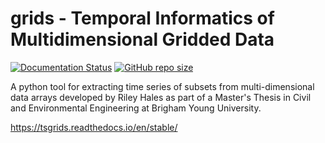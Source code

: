 # grids - Temporal Informatics of Multidimensional Gridded Data

[![Documentation Status](https://readthedocs.org/projects/tsgrids/badge/?version=latest)](https://tsgrids.readthedocs.io/en/latest/?badge=latest)
[![GitHub repo size](https://img.shields.io/github/repo-size/rileyhales/grids?style=plastic)](https://github.com/rileyhales/grids)
     
A python tool for extracting time series of subsets from multi-dimensional data arrays developed by Riley Hales as part of a Master's Thesis in Civil and Environmental Engineering at Brigham Young University.

https://tsgrids.readthedocs.io/en/stable/
